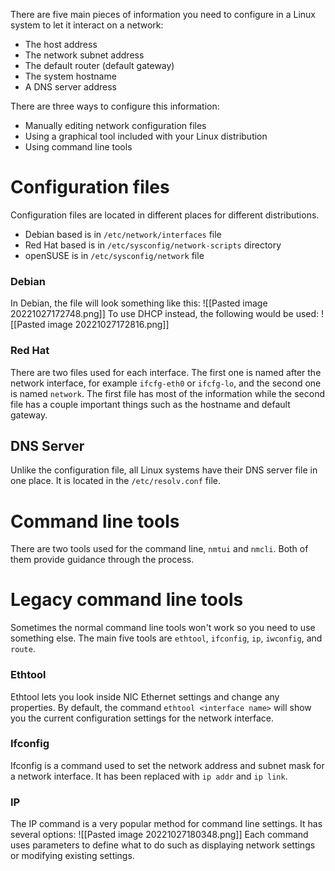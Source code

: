 There are five main pieces of information you need to configure in a Linux system to let it interact on a network:
- The host address
- The network subnet address
- The default router (default gateway)
- The system hostname
- A DNS server address

There are three ways to configure this information:
- Manually editing network configuration files
- Using a graphical tool included with your Linux distribution
- Using command line tools


# Configuration files
Configuration files are located in different places for different distributions.
- Debian based is in `/etc/network/interfaces` file
- Red Hat based is in `/etc/sysconfig/network-scripts` directory
- openSUSE is in `/etc/sysconfig/network` file

### Debian
In Debian, the file will look something like this:
![[Pasted image 20221027172748.png]]
To use DHCP instead, the following would be used:
![[Pasted image 20221027172816.png]]

### Red Hat
There are two files used for each interface. The first one is named after the network interface, for example `ifcfg-eth0` or `ifcfg-lo`, and the second one is named `network`. The first file has most of the information while the second file has a couple important things such as the hostname and default gateway.

## DNS Server
Unlike the configuration file, all Linux systems have their DNS server file in one place. It is located in the `/etc/resolv.conf` file.

# Command line tools
There are two tools used for the command line, `nmtui` and `nmcli`. Both of them provide guidance through the process.

# Legacy command line tools
Sometimes the normal command line tools won't work so you need to use something else. The main five tools are `ethtool`, `ifconfig`, `ip`, `iwconfig`, and `route`.

### Ethtool
Ethtool lets you look inside NIC Ethernet settings and change any properties. By default, the command `ethtool <interface name>` will show you the current configuration settings for the network interface.

### Ifconfig
Ifconfig is a command used to set the network address and subnet mask for a network interface. It has been replaced with `ip addr` and `ip link`.

### IP
The IP command is a very popular method for command line settings. It has several options:
![[Pasted image 20221027180348.png]]
Each command uses parameters to define what to do such as displaying network settings or modifying existing settings.